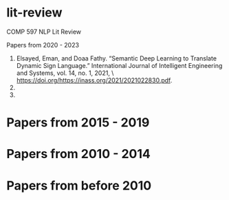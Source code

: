 # lit-review
COMP 597 NLP Lit Review 

Papers from 2020 - 2023
1. Elsayed, Eman, and Doaa Fathy. “Semantic Deep Learning to Translate Dynamic Sign Language.” International Journal of Intelligent Engineering and Systems, vol. 14, no. 1, 2021, \\ https://doi.org/https://inass.org/2021/2021022830.pdf. 
2. 
3.

# Papers from 2015 - 2019


# Papers from 2010 - 2014


# Papers from before 2010

